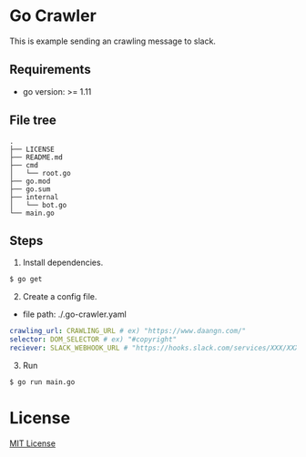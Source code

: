 # Go Crawler

This is example sending an crawling message to slack.

## Requirements

- go version: >= 1.11

## File tree

```
.
├── LICENSE
├── README.md
├── cmd
│   └── root.go
├── go.mod
├── go.sum
├── internal
│   └── bot.go
└── main.go
```

## Steps

1. Install dependencies.

```sh
$ go get
```

2.  Create a config file.

- file path: ./.go-crawler.yaml

```yaml
crawling_url: CRAWLING_URL # ex) "https://www.daangn.com/"
selector: DOM_SELECTOR # ex) "#copyright"
reciever: SLACK_WEBHOOK_URL # "https://hooks.slack.com/services/XXX/XXX/XXX"
```

3. Run

```
$ go run main.go
```

# License

[MIT License](./LICENSE)